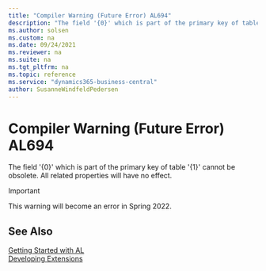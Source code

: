 ```yaml
---
title: "Compiler Warning (Future Error) AL694"
description: "The field '{0}' which is part of the primary key of table '{1}' cannot be obsolete."
ms.author: solsen
ms.custom: na
ms.date: 09/24/2021
ms.reviewer: na
ms.suite: na
ms.tgt_pltfrm: na
ms.topic: reference
ms.service: "dynamics365-business-central"
author: SusanneWindfeldPedersen
---
```

[//]: # (START>DO_NOT_EDIT)
[//]: # (IMPORTANT:Do not edit any of the content between here and the END>DO_NOT_EDIT.)
[//]: # (Any modifications should be made in the .xml files in the ModernDev repo.)
# Compiler Warning (Future Error) AL694
The field '{0}' which is part of the primary key of table '{1}' cannot be obsolete. All related properties will have no effect.

> [!IMPORTANT]
> This warning will become an error in Spring 2022.

[//]: # (IMPORTANT: END>DO_NOT_EDIT)
## See Also  
[Getting Started with AL](../devenv-get-started.md)  
[Developing Extensions](../devenv-dev-overview.md)  